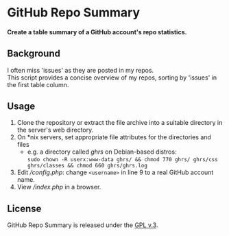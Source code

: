 
# GitHub Repo Summary

#### Create a table summary of a GitHub account's repo statistics.


## Background

I often miss 'issues' as they are posted in my repos.  
This script provides a concise overview of my repos, sorting by 'issues' in the first table column.


## Usage

1. Clone the repository or extract the file archive into a suitable directory in the server's web directory.
2. On *nix servers, set appropriate file attributes for the directories and files
    + e.g. a directory called *ghrs* on Debian-based distros:  
    `sudo chown -R userx:www-data ghrs/ && chmod 770 ghrs/ ghrs/css ghrs/classes && chmod 660 ghrs/ghrs.log`
3. Edit */config.php*: change `<username>` in line 9 to a real GitHub account name.
4. View */index.php* in a browser.


## License

GitHub Repo Summary is released under the [GPL v.3](https://www.gnu.org/licenses/gpl-3.0.html).
